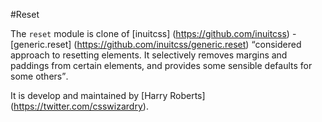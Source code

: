 #Reset

The `reset` module is clone of [inuitcss] (https://github.com/inuitcss) -
[generic.reset] (https://github.com/inuitcss/generic.reset) <q>considered approach
to resetting elements. It selectively removes margins and paddings from certain elements, and provides
some sensible defaults for some others</q>.

It is develop and maintained by [Harry Roberts] (https://twitter.com/csswizardry).
